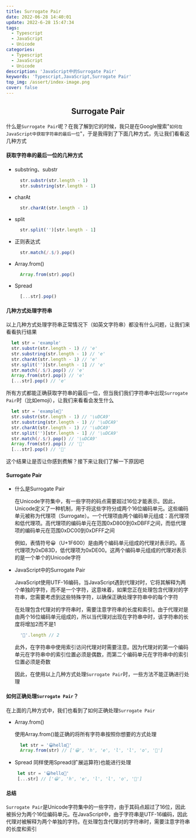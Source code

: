 ```yaml
---
title: Surrogate Pair
date: 2022-06-28 14:40:01
update: 2022-6-28 15:47:34
tags:
  - Typescript
  - JavaScript
  - Unicode
categories:
  - Typescript
  - JavaScript
  - Unicode
description: 'JavaScript中的Surrogate Pair'
keywords: 'Typescript,JavaScript,Surrogate Pair'
top_img: /assert/index-image.png
cover: false
---
```


## <center>Surrogate Pair</center>
  什么是`Surrogate Pair`呢？在我了解到它的时候，我只是在Google搜索"`如何在JavaScript中获取字符串的最后一位`"，于是我得到了下面几种方式，先让我们看看这几种方式
#### 获取字符串的最后一位的几种方式
  - substring、substr
    ```JavaScript
      str.substr(str.length - 1)
      str.substring(str.length - 1)
    ```

  - charAt
    ```JavaScript
      str.charAt(str.length - 1)
    ```

  - split
    ```JavaScript
      str.split('')[str.length - 1]
    ```

  - 正则表达式
    ```JavaScript
      str.match(/.$/).pop()
    ```

  - Array.from()
    ```JavaScript
      Array.from(str).pop()
    ```

  - Spread
    ```JavaScript
      [...str].pop()
    ```

#### 几种方式处理字符串
  以上几种方式处理字符串正常情况下（如英文字符串）都没有什么问题，让我们来看看执行结果
  ```JavaScript
    let str = 'example'
    str.substr(str.length - 1) // 'e'
    str.substring(str.length - 1) // 'e'
    str.charAt(str.length - 1) // 'e'
    str.split('')[str.length - 1] // 'e'
    str.match(/.$/).pop() // 'e'
    Array.from(str).pop() // 'e'
    [...str].pop() // 'e'
  ```
  所有方式都能正确获取字符串的最后一位，但当我们我们字符串中出现`Surrogate Pair`时（比如emoji），让我们来看看会发生什么
  ```JavaScript
    let str = 'example💩'
    str.substr(str.length - 1) // '\uDCA9'
    str.substring(str.length - 1) // '\uDCA9'
    str.charAt(str.length - 1) // '\uDCA9'
    str.split('')[str.length - 1] // '\uDCA9'
    str.match(/.$/).pop() // '\uDCA9'
    Array.from(str).pop() // '💩'
    [...str].pop() // '💩'
  ```
  这个结果让是否让你感到费解？接下来让我们了解一下原因吧

#### Surrogate Pair
  - 什么是Surrogate Pair
  
    在Unicode字符集中，有一些字符的码点需要超过16位才能表示。因此，Unicode定义了一种机制，用于将这些字符分成两个16位编码单元。这些编码单元被称为代理项（Surrogate）。一个代理项由两个编码单元组成：高代理项和低代理项。高代理项的编码单元在范围0xD800到0xDBFF之间，而低代理项的编码单元在范围0xDC00到0xDFFF之间

    例如，表情符号😀（U+1F600）是由两个编码单元组成的代理对表示的。高代理项为0xD83D，低代理项为0xDE00。这两个编码单元组成的代理对表示的是一个单个的Unicode字符

  - JavaScript中的Surrogate Pair

    JavaScript使用UTF-16编码，当JavaScript遇到代理对时，它将其解释为两个单独的字符，而不是一个字符，这意味着，如果您正在处理包含代理对的字符串，您需要考虑到这些特殊字符，以确保正确处理字符串中的每个字符

    在处理包含代理对的字符串时，需要注意字符串的长度和索引。由于代理对是由两个16位编码单元组成的，所以当代理对出现在字符串中时，该字符串的长度将增加2而不是1
    ```JavaScript
      '💩'.length // 2
    ```
    此外，在字符串中使用索引访问代理对时需要注意。因为代理对的第一个编码单元在字符串中的索引位置必须是偶数，而第二个编码单元在字符串中的索引位置必须是奇数

    因此，在使用以上几种方式处理`Surrogate Pair`时，一些方法不能正确进行处理

#### 如何正确处理`Surrogate Pair`？
  在上面的几种方式中，我们也看到了如何正确处理`Surrogate Pair`
  
  - Array.from()
  
    使用Array.from()能正确的将所有字符串按照你想要的方式处理
    ```JavaScript
      let str = '😀hello💩'
      Array.from(str) // ['😀', 'h', 'e', 'l', 'l', 'o', '💩']
    ```

  - Spread
    同样使用Spread(扩展运算符)也能进行处理
     ```JavaScript
      let str = '😀hello💩'
      [...str] // ['😀', 'h', 'e', 'l', 'l', 'o', '💩']
    ```

#### 总结
  `Surrogate Pair`是Unicode字符集中的一些字符，由于其码点超过了16位，因此被拆分为两个16位编码单元。在JavaScript中，由于字符串是UTF-16编码，因此代理对被解释为两个单独的字符。在处理包含代理对的字符串时，需要注意字符串的长度和索引